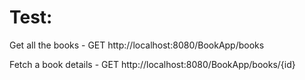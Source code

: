 Test:
===========
Get all the books - GET
http://localhost:8080/BookApp/books

Fetch a book details - GET
http://localhost:8080/BookApp/books/{id}